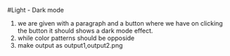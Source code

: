 #Light - Dark mode

1. we are given with a paragraph and a button where we have on clicking the button it should shows a dark mode effect.
2. while color patterns should be opposide
3. make output as output1,output2.png
